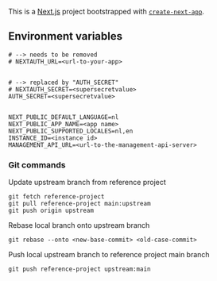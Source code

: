 This is a [Next.js](https://nextjs.org/) project bootstrapped with [`create-next-app`](https://github.com/vercel/next.js/tree/canary/packages/create-next-app).

## Environment variables

```
# --> needs to be removed
# NEXTAUTH_URL=<url-to-your-app>


# --> replaced by "AUTH_SECRET"
# NEXTAUTH_SECRET=<supersecretvalue>
AUTH_SECRET=<supersecretvalue>


NEXT_PUBLIC_DEFAULT_LANGUAGE=nl
NEXT_PUBLIC_APP_NAME=<app name>
NEXT_PUBLIC_SUPPORTED_LOCALES=nl,en
INSTANCE_ID=<instance id>
MANAGEMENT_API_URL=<url-to-the-management-api-server>
```

### Git commands

Update upstream branch from reference project

```
git fetch reference-project
git pull reference-project main:upstream
git push origin upstream
```

Rebase local branch onto upstream branch

```
git rebase --onto <new-base-commit> <old-case-commit>
```

Push local upstream branch to reference project main branch

```
git push reference-project upstream:main
```

```
